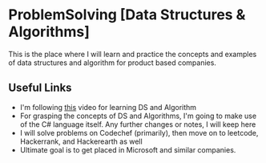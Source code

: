 # ProblemSolving [Data Structures & Algorithms]

This is the place where I will learn and practice the concepts and examples of data structures and algorithm for product based companies.

## Useful Links

- I'm following [this](https://youtu.be/RBSGKlAvoiM) video for learning DS and Algorithm
- For grasping the concepts of DS and Algorithms, I'm going to make use of the C# language itself. Any further changes or notes, I will keep here
- I will solve problems on Codechef (primarily), then move on to leetcode, Hackerrank, and Hackerearth as well
- Ultimate goal is to get placed in Microsoft and similar companies.
